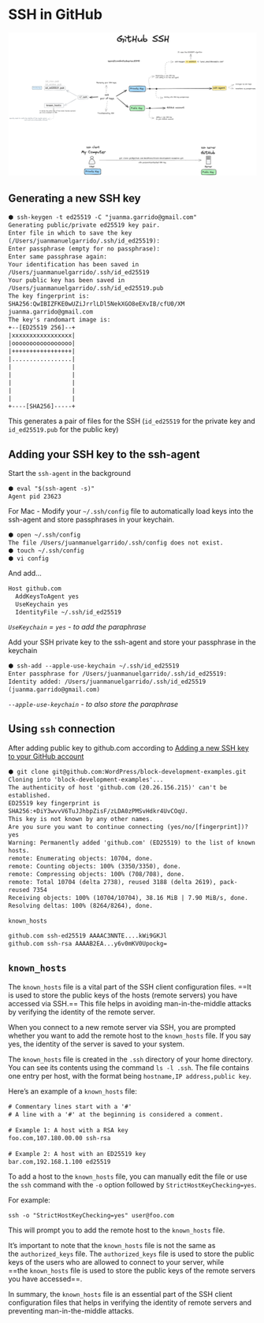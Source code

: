 # SSH in GitHub

![GitHub SSH](../assets/GitHub-SSH.excalidraw.png)

## Generating a new SSH key

```
⬢ ssh-keygen -t ed25519 -C "juanma.garrido@gmail.com"
Generating public/private ed25519 key pair.
Enter file in which to save the key (/Users/juanmanuelgarrido/.ssh/id_ed25519):
Enter passphrase (empty for no passphrase):
Enter same passphrase again:
Your identification has been saved in /Users/juanmanuelgarrido/.ssh/id_ed25519
Your public key has been saved in /Users/juanmanuelgarrido/.ssh/id_ed25519.pub
The key fingerprint is:
SHA256:QwIBIZFKE0wUZiJrrlLDl5NekXGO8eEXvIB/cfU0/XM juanma.garrido@gmail.com
The key's randomart image is:
+--[ED25519 256]--+
|xxxxxxxxxxxxxxxxx|
|ooooooooooooooooo|
|+++++++++++++++++|
|.................|
|                 |
|                 |
|                 |
|                 |
|                 |
+----[SHA256]-----+
```

This generates a pair of files for the SSH (`id_ed25519` for the private key and `id_ed25519.pub` for the public key)

## Adding your SSH key to the ssh-agent

Start the `ssh-agent` in the background

```
⬢ eval "$(ssh-agent -s)"
Agent pid 23623
```

For Mac -   Modify your `~/.ssh/config` file to automatically load keys into the ssh-agent and store passphrases in your keychain.

```
⬢ open ~/.ssh/config
The file /Users/juanmanuelgarrido/.ssh/config does not exist.
⬢ touch ~/.ssh/config
⬢ vi config
```

And add...

```text
Host github.com
  AddKeysToAgent yes
  UseKeychain yes
  IdentityFile ~/.ssh/id_ed25519
```

_`UseKeychain`  = `yes` - to add the paraphrase_

Add your SSH private key to the ssh-agent and store your passphrase in the keychain

```shell
⬢ ssh-add --apple-use-keychain ~/.ssh/id_ed25519
Enter passphrase for /Users/juanmanuelgarrido/.ssh/id_ed25519:
Identity added: /Users/juanmanuelgarrido/.ssh/id_ed25519 (juanma.garrido@gmail.com)
```

_`--apple-use-keychain` - to also store the paraphrase_

## Using `ssh` connection 

After adding public key to github.com according to [Adding a new SSH key to your GitHub account](https://docs.github.com/en/authentication/connecting-to-github-with-ssh/adding-a-new-ssh-key-to-your-github-account)

```
⬢ git clone git@github.com:WordPress/block-development-examples.git
Cloning into 'block-development-examples'...
The authenticity of host 'github.com (20.26.156.215)' can't be established.
ED25519 key fingerprint is SHA256:+DiY3wvvV6TuJJhbpZisF/zLDA0zPMSvHdkr4UvCOqU.
This key is not known by any other names.
Are you sure you want to continue connecting (yes/no/[fingerprint])? yes
Warning: Permanently added 'github.com' (ED25519) to the list of known hosts.
remote: Enumerating objects: 10704, done.
remote: Counting objects: 100% (3350/3350), done.
remote: Compressing objects: 100% (708/708), done.
remote: Total 10704 (delta 2738), reused 3188 (delta 2619), pack-reused 7354
Receiving objects: 100% (10704/10704), 38.16 MiB | 7.90 MiB/s, done.
Resolving deltas: 100% (8264/8264), done.
```

 `known_hosts`
 
```
github.com ssh-ed25519 AAAAC3NNTE....kWi9GKJl
github.com ssh-rsa AAAAB2EA...y6v0mKV0Upockg=
```


## `known_hosts` 


The `known_hosts` file is a vital part of the SSH client configuration files. ==It is used to store the public keys of the hosts (remote servers) you have accessed via SSH.== This file helps in avoiding man-in-the-middle attacks by verifying the identity of the remote server.

When you connect to a new remote server via SSH, you are prompted whether you want to add the remote host to the `known_hosts` file. If you say yes, the identity of the server is saved to your system.

The `known_hosts` file is created in the `.ssh` directory of your home directory. You can see its contents using the command `ls -l .ssh`. The file contains one entry per host, with the format being `hostname,IP address,public key`.

Here’s an example of a `known_hosts` file:

```
# Commentary lines start with a '#'
# A line with a '#' at the beginning is considered a comment.

# Example 1: A host with a RSA key
foo.com,107.180.00.00 ssh-rsa

# Example 2: A host with an ED25519 key
bar.com,192.168.1.100 ed25519
```

To add a host to the `known_hosts` file, you can manually edit the file or use the `ssh` command with the `-o` option followed by `StrictHostKeyChecking=yes`.

For example:

```
ssh -o "StrictHostKeyChecking=yes" user@foo.com
```

This will prompt you to add the remote host to the `known_hosts` file.

It’s important to note that the `known_hosts` file is not the same as the `authorized_keys` file. The `authorized_keys` file is used to store the public keys of the users who are allowed to connect to your server, while ==the `known_hosts` file is used to store the public keys of the remote servers you have accessed==.

In summary, the `known_hosts` file is an essential part of the SSH client configuration files that helps in verifying the identity of remote servers and preventing man-in-the-middle attacks.
